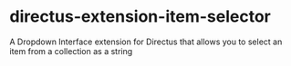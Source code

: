 # directus-extension-item-selector
A Dropdown Interface extension for Directus that allows you to select an item from a collection as a string
